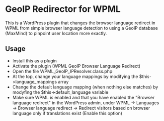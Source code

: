 GeoIP Redirector for WPML
=======================================


This is a WordPress plugin that changes the browser language redirect in WPML from simple browser language detection to 
using a GeoIP database (MaxMind) to pinpoint user location more exactly.

## Usage

* Install this as a plugin
* Activate the plugin (WPML GeoIP Browser Language Redirect)
* Open the file WPML_GeoIP_IPResolver.class.php
* At the top, change your language mappings by modifying the $this->language_mappings array
* Change the default language mapping (when nothing else matches) by modyfing the $this->default_language variable
* Make sure WPML is enabled and that you have enabled the "Browser language redirect" in the WordPress admin, under WPML -> Languages -> Browser language redirect -> Redirect visitors based on browser language only if translations exist (Enable this option)
